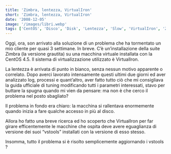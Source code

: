 ```yaml
---
title: 'Zimbra, lentezza, VirtualIron'
short: 'Zimbra, lentezza, VirtualIron'
date: '2008-12-05'
image: '/images/libri.webp'
tags: ['CentOS', 'Disco', 'Disk', 'Lentezza', 'Slow', 'VirtualIron', 'Zimbra']
---
```


Oggi, ora, son arrivato alla soluzione di un problema che ha tormentato un mio cliente per quasi 3 settimane. In breve. C’è un’installazione della suite Zimbra (la versione grautita) su una macchina virtuale installata con la CentOS 4.5. Il sistema di virtualizzazione utilizzato è VirtualIron.

La lentezza è arrivata di punto in bianco, senza nessun motivo apparente o correlato. Dopo averci lavorato intensamente questi ultimi due giorni ed aver analizzato log, processi e quant’altro, aver fatto tutto ciò che mi consigliava la guida ufficiale di tuning modificando tutti i parametri interessati, stavo per buttare la spugna quando mi vien da pensare: ma non è che cerco il problema nel posto sbagliato?

Il problema in fondo era chiaro: la macchina si rallentava enormemente quando inizia a fare qualche accesso in più al disco.

Allora ho fatto una breve ricerca ed ho scoperto che VirtualIron per far girare efficentemente le macchine che ospita deve avere eguaglianza di versione dei suoi “vstools” installati con la versione di esso stesso.

Insomma, tutto il problema si è risolto semplicemente aggiornando i vstools ?
